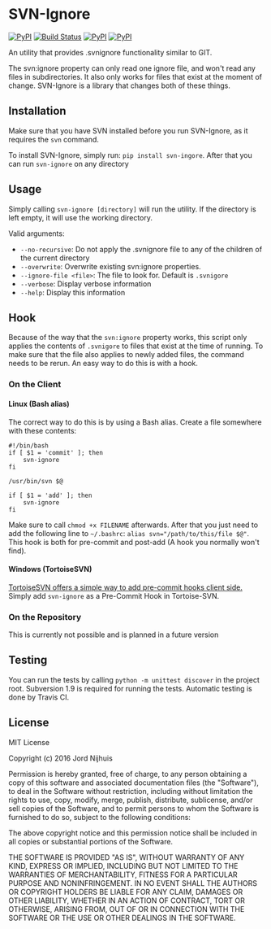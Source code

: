 # SVN-Ignore
[![PyPI](https://img.shields.io/pypi/v/svn-ignore.svg)](https://pypi.python.org/pypi/SVN-Ignore/)
[![Build Status](https://travis-ci.org/Sidesplitter/SVN-Ignore.svg)](https://travis-ci.org/Sidesplitter/SVN-Ignore/)
[![PyPI](https://img.shields.io/pypi/dd/svn-ignore.svg)](https://pypi.python.org/pypi/SVN-Ignore/)
[![PyPI](https://img.shields.io/pypi/pyversions/svn-ignore.svg)](https://pypi.python.org/pypi/SVN-Ignore)

An utility that provides .svnignore functionality similar to GIT. 

The svn:ignore property can only read one ignore file, and won't read any files in subdirectories. 
It also only works for files that exist at the moment of change. SVN-Ignore is a library that changes both of these things.

## Installation

Make sure that you have SVN installed before you run SVN-Ignore, as it requires the `svn` command. 

To install SVN-Ignore, simply run: `pip install svn-ingore`. After that you can run `svn-ignore` on any directory

## Usage

Simply calling `svn-ignore [directory]` will run the utility. If the directory is left empty, 
it will use the working directory.

Valid arguments:

  - `--no-recursive`: Do not apply the .svnignore file to any of the children of the current directory
  - `--overwrite`: Overwrite existing svn:ignore properties.
  - `--ignore-file <file>`: The file to look for. Default is `.svnigore`
  - `--verbose`: Display verbose information
  - `--help`: Display this information
  
## Hook

Because of the way that the `svn:ignore` property works, this script only applies the contents of `.svnigore` to
files that exist at the time of running. To make sure that the file also applies to newly added files, the command needs
to be rerun. An easy way to do this is with a hook.

### On the Client

#### Linux (Bash alias)
    
The correct way to do this is by using a Bash alias. Create a file somewhere with these contents:
```
#!/bin/bash
if [ $1 = 'commit' ]; then
    svn-ignore
fi

/usr/bin/svn $@

if [ $1 = 'add' ]; then
    svn-ignore
fi
```
Make sure to call `chmod +x FILENAME` afterwards. After that you just need to add the following line to `~/.bashrc`:
`alias svn="/path/to/this/file $@"`. This hook is both for pre-commit and post-add (A hook you normally won't find).

#### Windows (TortoiseSVN)

[TortoiseSVN offers a simple way to add pre-commit hooks client side.](https://tortoisesvn.net/docs/release/TortoiseSVN_en/tsvn-dug-settings.html#tsvn-dug-settings-hooks)
Simply add `svn-ignore` as a Pre-Commit Hook in Tortoise-SVN.

### On the Repository

This is currently not possible and is planned in a future version

## Testing

You can run the tests by calling `python -m unittest discover` in the project root. Subversion 1.9 is required for
running the tests. Automatic testing is done by Travis CI.
## License

MIT License

Copyright (c) 2016 Jord Nijhuis

Permission is hereby granted, free of charge, to any person obtaining a copy
of this software and associated documentation files (the "Software"), to deal
in the Software without restriction, including without limitation the rights
to use, copy, modify, merge, publish, distribute, sublicense, and/or sell
copies of the Software, and to permit persons to whom the Software is
furnished to do so, subject to the following conditions:

The above copyright notice and this permission notice shall be included in all
copies or substantial portions of the Software.

THE SOFTWARE IS PROVIDED "AS IS", WITHOUT WARRANTY OF ANY KIND, EXPRESS OR
IMPLIED, INCLUDING BUT NOT LIMITED TO THE WARRANTIES OF MERCHANTABILITY,
FITNESS FOR A PARTICULAR PURPOSE AND NONINFRINGEMENT. IN NO EVENT SHALL THE
AUTHORS OR COPYRIGHT HOLDERS BE LIABLE FOR ANY CLAIM, DAMAGES OR OTHER
LIABILITY, WHETHER IN AN ACTION OF CONTRACT, TORT OR OTHERWISE, ARISING FROM,
OUT OF OR IN CONNECTION WITH THE SOFTWARE OR THE USE OR OTHER DEALINGS IN THE
SOFTWARE.
